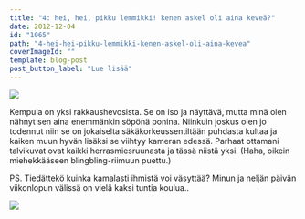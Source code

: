```yaml
---
title: "4: hei, hei, pikku lemmikki! kenen askel oli aina keveä?"
date: 2012-12-04
id: "1065"
path: "4-hei-hei-pikku-lemmikki-kenen-askel-oli-aina-kevea"
coverImageId: ""
template: blog-post
post_button_label: "Lue lisää"
---
```


[![](/images/k4.jpg)](http://4.bp.blogspot.com/-dFfq6uv4rac/UL5ejsWFC4I/AAAAAAAADD4/3f4_BzQTqGg/s1600/k4.jpg)

Kempula on yksi rakkaushevosista. Se on iso ja näyttävä, mutta minä olen nähnyt sen aina enemmänkin söpönä ponina. Niinkuin joskus olen jo todennut niin se on jokaiselta säkäkorkeussentiltään puhdasta kultaa ja kaiken muun hyvän lisäksi se viihtyy kameran edessä. Parhaat ottamani talvikuvat ovat kaikki herrasmiesruunasta ja tässä niistä yksi. (Haha, oikein miehekkääseen blingbling-riimuun puettu.)

PS. Tiedättekö kuinka kamalasti ihmistä voi väsyttää? Minun ja neljän päivän viikonlopun välissä on vielä kaksi tuntia koulua..

[![](/images/ak.jpg)](http://3.bp.blogspot.com/-X5sijYBHBAE/UL5ilTVZWnI/AAAAAAAADFg/eR6jqF77GHI/s1600/ak.jpg)
